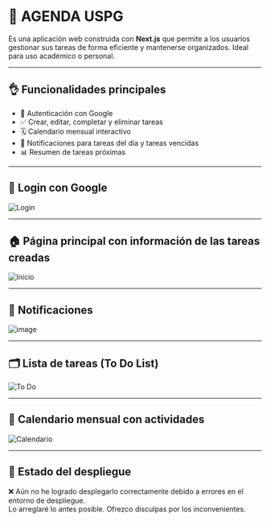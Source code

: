 # 📝 AGENDA USPG

Es una aplicación web construida con **Next.js** que permite a los usuarios gestionar sus tareas de forma eficiente y mantenerse organizados. Ideal para uso académico o personal.

---

## 👌 Funcionalidades principales

- 🔐 Autenticación con Google
- ✅ Crear, editar, completar y eliminar tareas
- 🗓️ Calendario mensual interactivo
- 🔔 Notificaciones para tareas del día y tareas vencidas
- 📊 Resumen de tareas próximas

---

## 🔑 Login con Google

![Login](https://github.com/user-attachments/assets/50944c76-cc63-47d1-9403-169ac4a6de7a)

---

## 🏠 Página principal con información de las tareas creadas

![Inicio](https://github.com/user-attachments/assets/0760c732-7fd3-4c9f-9dba-29481a777e78)

---

## 🔔 Notificaciones

![image](https://github.com/user-attachments/assets/576806c0-0877-4c65-96ad-9227a6d369ec)

---

## 🗂️ Lista de tareas (To Do List)

![To Do](https://github.com/user-attachments/assets/318c1a93-69df-4408-962a-f43677670013)

---

## 📆 Calendario mensual con actividades

![Calendario](https://github.com/user-attachments/assets/cf513730-2a9c-4584-a3bd-60f85fd373c5)

---

## 🚧 Estado del despliegue

❌ Aún no he logrado desplegarlo correctamente debido a errores en el entorno de despliegue.  
Lo arreglaré lo antes posible. Ofrezco disculpas por los inconvenientes.
